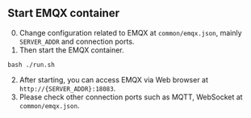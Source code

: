 ## Start EMQX container
0. Change configuration related to EMQX at `common/emqx.json`, mainly `SERVER_ADDR` and connection ports.
1. Then start the EMQX container.
```
bash ./run.sh
```
2. After starting, you can access EMQX via Web browser at `http://{SERVER_ADDR}:18083`.
3. Please check other connection ports such as MQTT, WebSocket at `common/emqx.json`.
